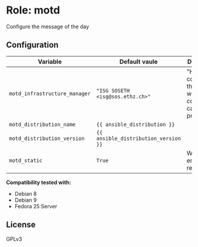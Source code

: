 # Role: motd

Configure the message of the day

## Configuration
|Variable|Default vaule|Description|
|--------|-------------|-----------|
| `motd_infrastructure_manager` | `"ISG SOSETH <isg@sos.ethz.ch>"` | "Host contact", that is, whom to contact in case of problems |
| `motd_distribution_name` | `{{ ansible_distribution }}` | |
| `motd_distribution_version` | `{{ ansible_distribution_version }}` | |
| `motd_static` | `True` | Whether to enable motd replacement |

**Compatibility tested with:**
 * Debian 8
 * Debian 9
 * Fedora 25 Server

## License
GPLv3
